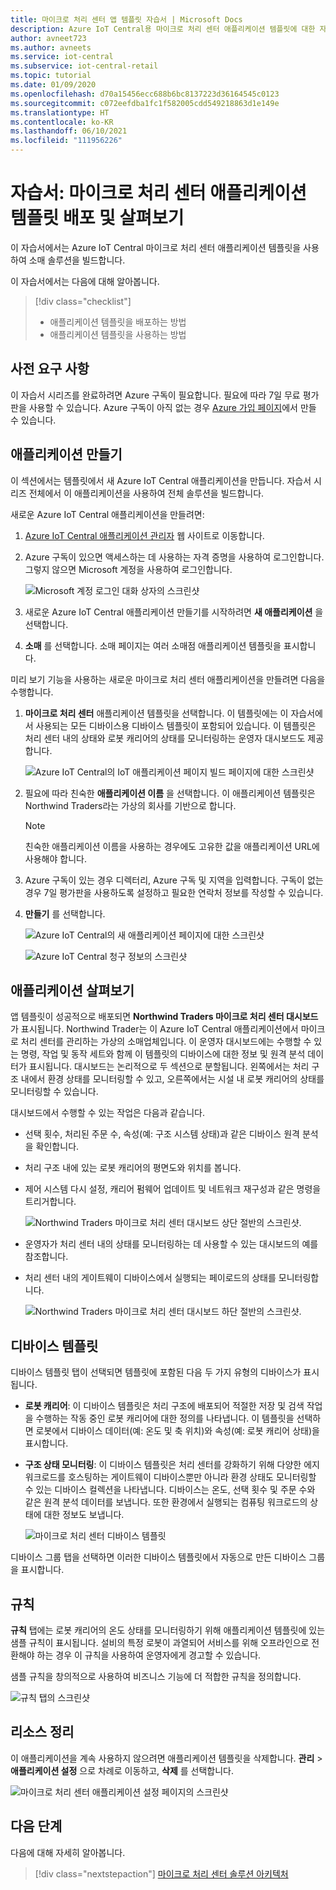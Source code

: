 ```yaml
---
title: 마이크로 처리 센터 앱 템플릿 자습서 | Microsoft Docs
description: Azure IoT Central용 마이크로 처리 센터 애플리케이션 템플릿에 대한 자습서입니다.
author: avneet723
ms.author: avneets
ms.service: iot-central
ms.subservice: iot-central-retail
ms.topic: tutorial
ms.date: 01/09/2020
ms.openlocfilehash: d70a15456ecc688b6bc8137223d36164545c0123
ms.sourcegitcommit: c072eefdba1fc1f582005cdd549218863d1e149e
ms.translationtype: HT
ms.contentlocale: ko-KR
ms.lasthandoff: 06/10/2021
ms.locfileid: "111956226"
---
```

# <a name="tutorial-deploy-and-walk-through-a-micro-fulfillment-center-application-template"></a>자습서: 마이크로 처리 센터 애플리케이션 템플릿 배포 및 살펴보기

이 자습서에서는 Azure IoT Central 마이크로 처리 센터 애플리케이션 템플릿을 사용하여 소매 솔루션을 빌드합니다.

이 자습서에서는 다음에 대해 알아봅니다.

> [!div class="checklist"]
> * 애플리케이션 템플릿을 배포하는 방법
> * 애플리케이션 템플릿을 사용하는 방법

## <a name="prerequisites"></a>사전 요구 사항
이 자습서 시리즈를 완료하려면 Azure 구독이 필요합니다. 필요에 따라 7일 무료 평가판을 사용할 수 있습니다. Azure 구독이 아직 없는 경우 [Azure 가입 페이지](https://aka.ms/createazuresubscription)에서 만들 수 있습니다.

## <a name="create-an-application"></a>애플리케이션 만들기 
이 섹션에서는 템플릿에서 새 Azure IoT Central 애플리케이션을 만듭니다. 자습서 시리즈 전체에서 이 애플리케이션을 사용하여 전체 솔루션을 빌드합니다.

새로운 Azure IoT Central 애플리케이션을 만들려면:

1. [Azure IoT Central 애플리케이션 관리자](https://aka.ms/iotcentral) 웹 사이트로 이동합니다.
1. Azure 구독이 있으면 액세스하는 데 사용하는 자격 증명을 사용하여 로그인합니다. 그렇지 않으면 Microsoft 계정을 사용하여 로그인합니다.

   ![Microsoft 계정 로그인 대화 상자의 스크린샷](./media/tutorial-in-store-analytics-create-app/sign-in.png)

1. 새로운 Azure IoT Central 애플리케이션 만들기를 시작하려면 **새 애플리케이션** 을 선택합니다.

1. **소매** 를 선택합니다.  소매 페이지는 여러 소매점 애플리케이션 템플릿을 표시합니다.

미리 보기 기능을 사용하는 새로운 마이크로 처리 센터 애플리케이션을 만들려면 다음을 수행합니다.  
1. **마이크로 처리 센터** 애플리케이션 템플릿을 선택합니다. 이 템플릿에는 이 자습서에서 사용되는 모든 디바이스용 디바이스 템플릿이 포함되어 있습니다. 이 템플릿은 처리 센터 내의 상태와 로봇 캐리어의 상태를 모니터링하는 운영자 대시보드도 제공합니다. 

    ![Azure IoT Central의 IoT 애플리케이션 페이지 빌드 페이지에 대한 스크린샷](./media/tutorial-micro-fulfillment-center-app/iotc-retail-homepage-mfc.png)
    
1. 필요에 따라 친숙한 **애플리케이션 이름** 을 선택합니다. 이 애플리케이션 템플릿은 Northwind Traders라는 가상의 회사를 기반으로 합니다. 

    >[!NOTE]
    >친숙한 애플리케이션 이름을 사용하는 경우에도 고유한 값을 애플리케이션 URL에 사용해야 합니다.

1. Azure 구독이 있는 경우 디렉터리, Azure 구독 및 지역을 입력합니다. 구독이 없는 경우 7일 평가판을 사용하도록 설정하고 필요한 연락처 정보를 작성할 수 있습니다.  

1. **만들기** 를 선택합니다.

    ![Azure IoT Central의 새 애플리케이션 페이지에 대한 스크린샷](./media/tutorial-micro-fulfillment-center-app/iotc-retail-create-app-mfc.png)

    ![Azure IoT Central 청구 정보의 스크린샷](./media/tutorial-micro-fulfillment-center-app/iotc-retail-create-app-mfc-billing.png)

## <a name="walk-through-the-application"></a>애플리케이션 살펴보기 

앱 템플릿이 성공적으로 배포되면 **Northwind Traders 마이크로 처리 센터 대시보드** 가 표시됩니다. Northwind Trader는 이 Azure IoT Central 애플리케이션에서 마이크로 처리 센터를 관리하는 가상의 소매업체입니다. 이 운영자 대시보드에는 수행할 수 있는 명령, 작업 및 동작 세트와 함께 이 템플릿의 디바이스에 대한 정보 및 원격 분석 데이터가 표시됩니다. 대시보드는 논리적으로 두 섹션으로 분할됩니다. 왼쪽에서는 처리 구조 내에서 환경 상태를 모니터링할 수 있고, 오른쪽에서는 시설 내 로봇 캐리어의 상태를 모니터링할 수 있습니다.  

대시보드에서 수행할 수 있는 작업은 다음과 같습니다.
   * 선택 횟수, 처리된 주문 수, 속성(예: 구조 시스템 상태)과 같은 디바이스 원격 분석을 확인합니다.  
   * 처리 구조 내에 있는 로봇 캐리어의 평면도와 위치를 봅니다.
   * 제어 시스템 다시 설정, 캐리어 펌웨어 업데이트 및 네트워크 재구성과 같은 명령을 트리거합니다.

     ![Northwind Traders 마이크로 처리 센터 대시보드 상단 절반의 스크린샷.](./media/tutorial-micro-fulfillment-center-app/mfc-dashboard-1.png)
   * 운영자가 처리 센터 내의 상태를 모니터링하는 데 사용할 수 있는 대시보드의 예를 참조합니다. 
   * 처리 센터 내의 게이트웨이 디바이스에서 실행되는 페이로드의 상태를 모니터링합니다.    

     ![Northwind Traders 마이크로 처리 센터 대시보드 하단 절반의 스크린샷.](./media/tutorial-micro-fulfillment-center-app/mfc-dashboard-2.png)

## <a name="device-template"></a>디바이스 템플릿
디바이스 템플릿 탭이 선택되면 템플릿에 포함된 다음 두 가지 유형의 디바이스가 표시됩니다. 
   * **로봇 캐리어**: 이 디바이스 템플릿은 처리 구조에 배포되어 적절한 저장 및 검색 작업을 수행하는 작동 중인 로봇 캐리어에 대한 정의를 나타냅니다. 이 템플릿을 선택하면 로봇에서 디바이스 데이터(예: 온도 및 축 위치)와 속성(예: 로봇 캐리어 상태)을 표시합니다. 
   * **구조 상태 모니터링**: 이 디바이스 템플릿은 처리 센터를 강화하기 위해 다양한 에지 워크로드를 호스팅하는 게이트웨이 디바이스뿐만 아니라 환경 상태도 모니터링할 수 있는 디바이스 컬렉션을 나타냅니다. 디바이스는 온도, 선택 횟수 및 주문 수와 같은 원격 분석 데이터를 보냅니다. 또한 환경에서 실행되는 컴퓨팅 워크로드의 상태에 대한 정보도 보냅니다. 

     ![마이크로 처리 센터 디바이스 템플릿](./media/tutorial-micro-fulfillment-center-app/device-templates.png)

디바이스 그룹 탭을 선택하면 이러한 디바이스 템플릿에서 자동으로 만든 디바이스 그룹을 표시합니다.

## <a name="rules"></a>규칙
**규칙** 탭에는 로봇 캐리어의 온도 상태를 모니터링하기 위해 애플리케이션 템플릿에 있는 샘플 규칙이 표시됩니다. 설비의 특정 로봇이 과열되어 서비스를 위해 오프라인으로 전환해야 하는 경우 이 규칙을 사용하여 운영자에게 경고할 수 있습니다. 

샘플 규칙을 창의적으로 사용하여 비즈니스 기능에 더 적합한 규칙을 정의합니다.

![규칙 탭의 스크린샷](./media/tutorial-micro-fulfillment-center-app/rules.png)

## <a name="clean-up-resources"></a>리소스 정리

이 애플리케이션을 계속 사용하지 않으려면 애플리케이션 템플릿을 삭제합니다. **관리** > **애플리케이션 설정** 으로 차례로 이동하고, **삭제** 를 선택합니다.

![마이크로 처리 센터 애플리케이션 설정 페이지의 스크린샷](./media/tutorial-micro-fulfillment-center-app/delete.png)

## <a name="next-steps"></a>다음 단계

다음에 대해 자세히 알아봅니다.

> [!div class="nextstepaction"]
> [마이크로 처리 센터 솔루션 아키텍처](./architecture-micro-fulfillment-center.md)
